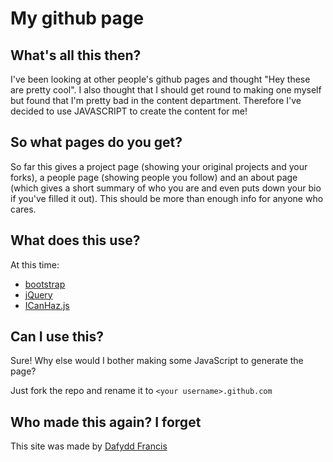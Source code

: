 # My github page

## What's all this then?

I've been looking at other people's github pages and thought "Hey these are pretty cool".
I also thought that I should get round to making one myself but found that I'm pretty bad
in the content department. Therefore I've decided to use JAVASCRIPT to create the content
for me!

## So what pages do you get?

So far this gives a project page (showing your original projects and your forks), a people
page (showing people you follow) and an about page (which gives a short summary of who you
are and even puts down your bio if you've filled it out). This should be more than enough
info for anyone who cares.

## What does this use?

At this time:

* [bootstrap](https://github.com/twitter/bootstrap)
* [jQuery](https://github.com/jquery/jquery)
* [ICanHaz.js](https://github.com/andyet/ICanHaz.js)

## Can I use this?

Sure! Why else would I bother making some JavaScript to generate the page?

Just fork the repo and rename it to `<your username>.github.com`

## Who made this again? I forget

This site was made by [Dafydd Francis](http://dafrancis.github.com/)
